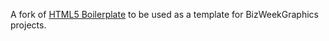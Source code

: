 A fork of [HTML5 Boilerplate](http://html5boilerplate.com) to be used as a template for BizWeekGraphics projects.